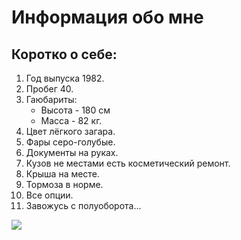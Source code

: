 # Информация обо мне
## Коротко о себе:

1. Год выпуска 1982.
2. Пробег 40.
3. Гаюбариты: 
   - Высота - 180 см  
   - Масса - 82 кг.
4. Цвет лёгкого загара. 
5. Фары серо-голубые.
6. Документы на руках. 
7. Кузов не местами есть косметический ремонт.
8. Крыша на месте.
9.  Тормоза в норме.
10. Все опции.
11. Завожусь с полуоборота…
    
    
![](https://tn.fishki.net/26/upload/post/2021/09/24/3952767/330298e3982182d01bb1f3d28600d0d0.jpg)
